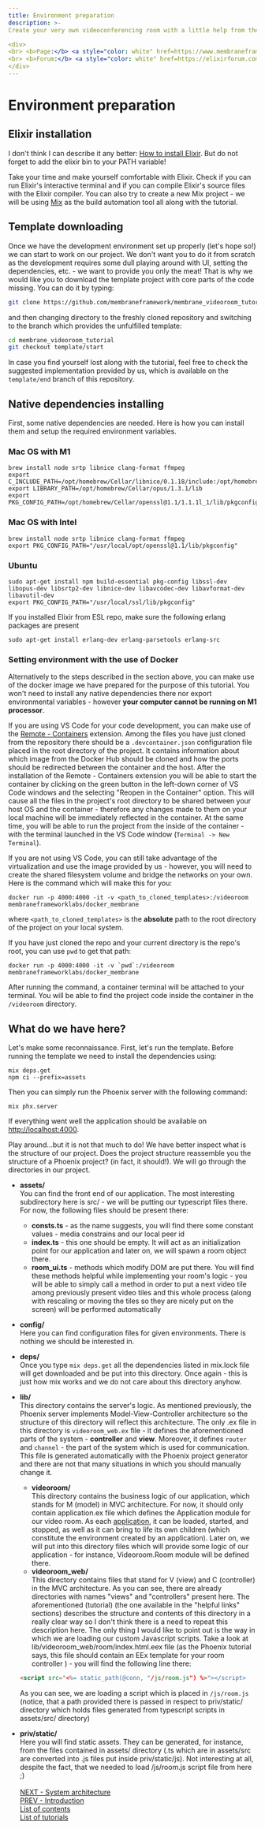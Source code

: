```yaml
---
title: Environment preparation
description: >-
Create your very own videoconferencing room with a little help from the Membrane Framework!

<div>
<br> <b>Page:</b> <a style="color: white" href=https://www.membraneframework.org/>Membrane Framework</a>
<br> <b>Forum:</b> <a style="color: white" href=https://elixirforum.com/c/elixir-framework-forums/membrane-forum/104/>Membrane Forum</a>
</div>
---
```


# Environment preparation

## Elixir installation

I don't think I can describe it any better: [How to install Elixir](https://elixir-lang.org/install.html).
But do not forget to add the elixir bin to your PATH variable!

Take your time and make yourself comfortable with Elixir. Check if you can run Elixir's interactive terminal and if you can compile Elixir's source files with the Elixir compiler.
You can also try to create a new Mix project - we will be using [Mix](https://elixir-lang.org/getting-started/mix-otp/introduction-to-mix.html) as the build automation tool all along with the tutorial.

## Template downloading

Once we have the development environment set up properly (let's hope so!) we can start to work on our project. We don't want you to do it from scratch as the development requires some dull playing around with UI, setting the dependencies, etc. - we want to provide you only the meat! That is why we would like you to download the template project with core parts of the code missing. You can do it by typing:

```bash
git clone https://github.com/membraneframework/membrane_videoroom_tutorial
```

and then changing directory to the freshly cloned repository and switching to the branch which provides the unfulfilled template:

```bash
cd membrane_videoroom_tutorial
git checkout template/start
```

In case you find yourself lost along with the tutorial, feel free to check the suggested implementation provided by us, which is available on the `template/end` branch of this repository.

## Native dependencies installing

First, some native dependencies are needed. Here is how you can install them and setup the required environment variables.

### Mac OS with M1

```
brew install node srtp libnice clang-format ffmpeg
export C_INCLUDE_PATH=/opt/homebrew/Cellar/libnice/0.1.18/include:/opt/homebrew/Cellar/opus/1.3.1/include:/opt/homebrew/Cellar/openssl@1.1/1.1.1l_1/include
export LIBRARY_PATH=/opt/homebrew/Cellar/opus/1.3.1/lib
export PKG_CONFIG_PATH=/opt/homebrew/Cellar/openssl@1.1/1.1.1l_1/lib/pkgconfig/
```

### Mac OS with Intel

```
brew install node srtp libnice clang-format ffmpeg
export PKG_CONFIG_PATH="/usr/local/opt/openssl@1.1/lib/pkgconfig"
```

### Ubuntu

```
sudo apt-get install npm build-essential pkg-config libssl-dev libopus-dev libsrtp2-dev libnice-dev libavcodec-dev libavformat-dev libavutil-dev
export PKG_CONFIG_PATH="/usr/local/ssl/lib/pkgconfig"
```

If you installed Elixir from ESL repo, make sure the following erlang packages are present

```
sudo apt-get install erlang-dev erlang-parsetools erlang-src
```

### Setting environment with the use of Docker

Alternatively to the steps described in the section above, you can make use of the docker image we have prepared for the purpose of this tutorial.
You won't need to install any native dependencies there nor export environmental variables - however **your computer cannot be running on M1 processor**.

If you are using VS Code for your code development, you can make use of the [Remote - Containers](https://marketplace.visualstudio.com/items?itemName=ms-vscode-remote.remote-containers) extension. Among the files you have just cloned from the repository there should be a `.devcontainer.json` configuration file placed in the root directory of the project. It contains information about which image from the Docker Hub should be cloned and how the ports should be redirected between the container and the host.
After the installation of the Remote - Containers extension you will be able to start the container by clicking on the green button in the left-down corner of VS Code windows and the selecting "Reopen in the Container" option.
This will cause all the files in the project's root directory to be shared between your host OS and the container - therefore any changes made to them on your local machine will be immediately reflected in the container.
At the same time, you will be able to run the project from the inside of the container - with the terminal launched in the VS Code window (`Terminal -> New Terminal`).

If you are not using VS Code, you can still take advantage of the virtualization and use the image provided by us - however, you will need to create the shared filesystem volume and bridge the networks on your own. Here is the command which will make this for you:

```
docker run -p 4000:4000 -it -v <path_to_cloned_templates>:/videoroom membraneframeworklabs/docker_membrane
```

where `<path_to_cloned_templates>` is the **absolute** path to the root directory of the project on your local system.

If you have just cloned the repo and your current directory is the repo's root, you can use `pwd` to get that path:

```
docker run -p 4000:4000 -it -v `pwd`:/videoroom membraneframeworklabs/docker_membrane
```

After running the command, a container terminal will be attached to your terminal. You will be able to find the project code inside the container in the `/videoroom` directory.

## What do we have here?

Let's make some reconnaissance.
First, let's run the template.
Before running the template we need to install the dependencies using:

```
mix deps.get
npm ci --prefix=assets
```

Then you can simply run the Phoenix server with the following command:

```
mix phx.server
```

If everything went well the application should be available on [http://localhost:4000](http://localhost:4000/).

Play around...but it is not that much to do! We have better inspect what is the structure of our project.
Does the project structure reassemble you the structure of a Phoenix project? (in fact, it should!). We will go through the directories in our project.

- **assets/** <br>
  You can find the front end of our application. The most interesting subdirectory here is src/ - we will be putting our typescript files there. For now, the following files should be present there:

  - **consts.ts** - as the name suggests, you will find there some constant values - media constrains and our local peer id
  - **index.ts** - this one should be empty. It will act as an initialization point for our application and later on, we will spawn a room object there.
  - **room_ui.ts** - methods which modify DOM are put there. You will find these methods helpful while implementing your room's logic - you will be able to simply call a method in order to put a next video tile among previously present video tiles and this whole process (along with rescaling or moving the tiles so they are nicely put on the screen) will be performed automatically

- **config/** <br>
  Here you can find configuration files for given environments. There is nothing we should be interested in.

- **deps/** <br>
  Once you type `mix deps.get` all the dependencies listed in mix.lock file will get downloaded and be put into this directory. Once again - this is just how mix works and we do not care about this directory anyhow.

- **lib/** <br>
  This directory contains the server's logic. As mentioned previously, the Phoenix server implements Model-View-Controller architecture so the structure of this directory will reflect this architecture.
  The only .ex file in this directory is `videoroom_web.ex` file - it defines the aforementioned parts of the system - **controller** and **view**. Moreover,
  it defines `router` and `channel` - the part of the system which is used for communication. This file is generated automatically with the Phoenix project generator
  and there are not that many situations in which you should manually change it.

  - **videoroom/** <br>
    This directory contains the business logic of our application, which stands for M (model) in MVC architecture. For now, it should only contain application.ex file which defines the Application module for our video room. As each [application](https://hexdocs.pm/elixir/1.12/Application.html), it can be loaded, started, and stopped, as well as it can bring to life its own children (which constitute the environment created by an application). Later on, we will put into this directory files which will provide some logic of our application - for instance, Videoroom.Room module will be defined there.
  - **videoroom_web/**<br>
    This directory contains files that stand for V (view) and C (controller) in the MVC architecture.
    As you can see, there are already directories with names "views" and "controllers" present here. The aforementioned (tutorial) (the one available in the "helpful links" sections) describes the structure and contents of this directory in a really clear way so I don't think there is a need to repeat this description here. The only thing I would like to point out is the way in which we are loading our custom Javascript scripts. Take a look at lib/videoroom_web/room/index.html.eex file (as the Phoenix tutorial says, this file should contain an EEx template for your room controller ) - you will find the following line there:

  ```html
  <script src="<%= static_path(@conn, "/js/room.js") %>"></script>
  ```

  As you can see, we are loading a script which is placed in `/js/room.js` (notice, that a path provided there is passed in respect to priv/static/ directory which holds files generated from typescript scripts in assets/src/ directory)

- **priv/static/** <br>
  Here you will find static assets. They can be generated, for instance, from the files contained in assets/ directory (.ts which are in assets/src are converted into .js files put inside priv/static/js). Not interesting at all, despite the fact, that we needed to load /js/room.js script file from here ;)
  <br><br>
  [NEXT - System architecture](3_SystemArchitecture.md)<br>
  [PREV - Introduction](1_Introduction)<br>
  [List of contents](index.md)<br>
  [List of tutorials](../../index.md)
